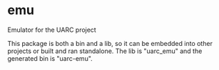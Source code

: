 # emu
Emulator for the UARC project

This package is both a bin and a lib, so it can be embedded into other projects or built and ran standalone. The lib is "uarc_emu" and the generated bin is "uarc-emu".
